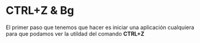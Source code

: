 # CTRL+Z & Bg  

El primer paso que tenemos que hacer es iniciar una aplicación cualquiera para que podamos ver la utildad del comando **CTRL+Z**  
